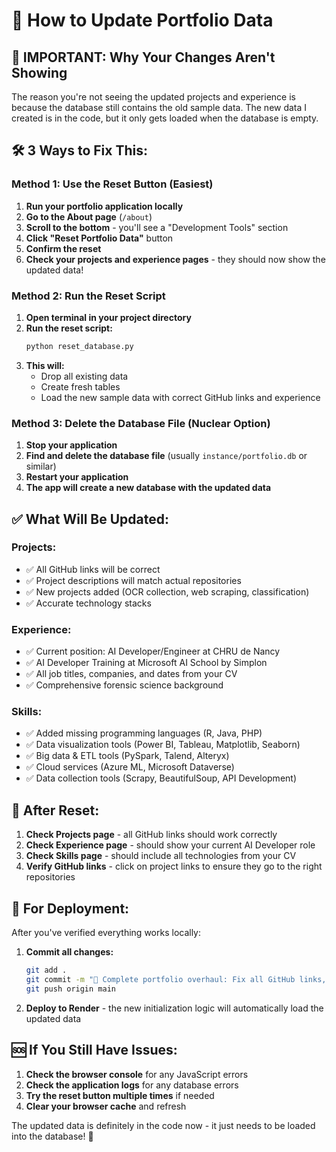 # 🔄 How to Update Portfolio Data

## 🚨 **IMPORTANT: Why Your Changes Aren't Showing**

The reason you're not seeing the updated projects and experience is because the database still contains the old sample data. The new data I created is in the code, but it only gets loaded when the database is empty.

## 🛠️ **3 Ways to Fix This:**

### **Method 1: Use the Reset Button (Easiest)**

1. **Run your portfolio application locally**
2. **Go to the About page** (`/about`)
3. **Scroll to the bottom** - you'll see a "Development Tools" section
4. **Click "Reset Portfolio Data"** button
5. **Confirm the reset**
6. **Check your projects and experience pages** - they should now show the updated data!

### **Method 2: Run the Reset Script**

1. **Open terminal in your project directory**
2. **Run the reset script:**
   ```bash
   python reset_database.py
   ```
3. **This will:**
   - Drop all existing data
   - Create fresh tables
   - Load the new sample data with correct GitHub links and experience

### **Method 3: Delete the Database File (Nuclear Option)**

1. **Stop your application**
2. **Find and delete the database file** (usually `instance/portfolio.db` or similar)
3. **Restart your application**
4. **The app will create a new database with the updated data**

## ✅ **What Will Be Updated:**

### **Projects:**
- ✅ All GitHub links will be correct
- ✅ Project descriptions will match actual repositories
- ✅ New projects added (OCR collection, web scraping, classification)
- ✅ Accurate technology stacks

### **Experience:**
- ✅ Current position: AI Developer/Engineer at CHRU de Nancy
- ✅ AI Developer Training at Microsoft AI School by Simplon
- ✅ All job titles, companies, and dates from your CV
- ✅ Comprehensive forensic science background

### **Skills:**
- ✅ Added missing programming languages (R, Java, PHP)
- ✅ Data visualization tools (Power BI, Tableau, Matplotlib, Seaborn)
- ✅ Big data & ETL tools (PySpark, Talend, Alteryx)
- ✅ Cloud services (Azure ML, Microsoft Dataverse)
- ✅ Data collection tools (Scrapy, BeautifulSoup, API Development)

## 🎯 **After Reset:**

1. **Check Projects page** - all GitHub links should work correctly
2. **Check Experience page** - should show your current AI Developer role
3. **Check Skills page** - should include all technologies from your CV
4. **Verify GitHub links** - click on project links to ensure they go to the right repositories

## 🚀 **For Deployment:**

After you've verified everything works locally:

1. **Commit all changes:**
   ```bash
   git add .
   git commit -m "🔧 Complete portfolio overhaul: Fix all GitHub links, update experience & skills based on CV"
   git push origin main
   ```

2. **Deploy to Render** - the new initialization logic will automatically load the updated data

## 🆘 **If You Still Have Issues:**

1. **Check the browser console** for any JavaScript errors
2. **Check the application logs** for any database errors
3. **Try the reset button multiple times** if needed
4. **Clear your browser cache** and refresh

The updated data is definitely in the code now - it just needs to be loaded into the database! 🎉
